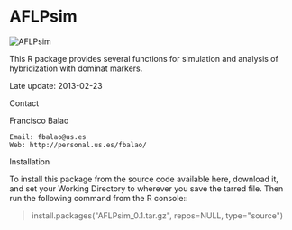 AFLPsim
=======
![AFLPsim](http://personal.us.es/fbalao/objetos/aflpsmall.jpg)

This R package provides several functions for simulation and analysis of hybridization with dominat markers.


Late update: 2013-02-23

Contact

Francisco Balao

    Email: fbalao@us.es
    Web: http://personal.us.es/fbalao/

Installation

To install this package from the source code available here, download it, and set your Working Directory to wherever you save the tarred file. Then run the following command from the R console::

> install.packages("AFLPsim_0.1.tar.gz", repos=NULL, type="source")
